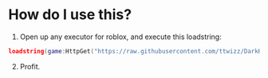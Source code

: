# How do I use this?

1. Open up any executor for roblox, and execute this loadstring:
```lua
loadstring(game:HttpGet("https://raw.githubusercontent.com/ttwizz/DarkHub_V4/main/init", true))()
```
2. Profit.
